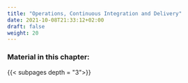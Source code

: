 ```yaml
---
title: "Operations, Continuous Integration and Delivery"
date: 2021-10-08T21:33:12+02:00
draft: false
weight: 20
---
```


### Material in this chapter:

{{< subpages depth = "3">}}
